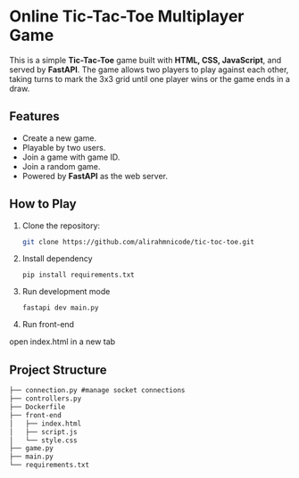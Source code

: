 # Online Tic-Tac-Toe Multiplayer Game

This is a simple **Tic-Tac-Toe** game built with **HTML, CSS, JavaScript**, and served by **FastAPI**. The game allows two players to play against each other, taking turns to mark the 3x3 grid until one player wins or the game ends in a draw.

## Features
- Create a new game.
- Playable by two users.
- Join a game with game ID.
- Join a random game.
- Powered by **FastAPI** as the web server.

## How to Play

1. Clone the repository:
   ```bash
   git clone https://github.com/alirahmnicode/tic-toc-toe.git
2. Install dependency
   ```bach
   pip install requirements.txt
3. Run development mode
   ```bach
   fastapi dev main.py
4. Run front-end

  open index.html in a new tab

## Project Structure

```md
├── connection.py #manage socket connections
├── controllers.py
├── Dockerfile
├── front-end
│   ├── index.html
│   ├── script.js
│   └── style.css
├── game.py
├── main.py
└── requirements.txt
```
